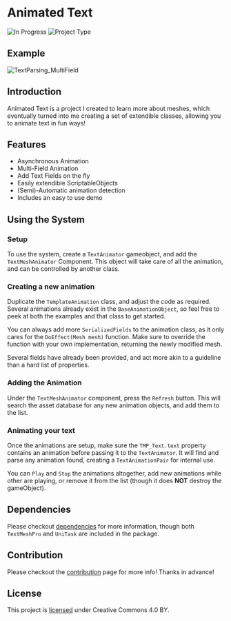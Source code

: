 # Animated Text

![In Progress](https://img.shields.io/badge/Project%20In%20Progress-No-red?style=flat-square)
![Project Type](https://img.shields.io/badge/Project_Type-Complete-blue?style=flat-square)

## Example

![TextParsing_MultiField](https://github.com/NathanThus/Animated-Text/assets/99728206/3c4e7dfb-693a-4118-9adb-dda7b3688c0f)

## Introduction
Animated Text is a project I created to learn more about meshes, which eventually turned into me creating a set of extendible classes, allowing you to animate text in fun ways!

## Features
- Asynchronous Animation
- Multi-Field Animation
- Add Text Fields on the fly
- Easily extendible ScriptableObjects
- (Semi)-Automatic animation detection
- Includes an easy to use demo

## Using the System
### Setup
To use the system, create a `TextAnimator` gameobject, and add the `TextMeshAnimator` Component. This object will take care of all the animation, and can be controlled by another class.

### Creating a new animation
Duplicate the `TemplateAnimation` class, and adjust the code as required. Several animations already exist in the `BaseAnimationObject`, so feel free to peek at both the examples and that class to get started.

You can always add more `SerializedFields` to the animation class, as it only cares for the `DoEffect(Mesh mesh)` function. Make sure to override the function with your own implementation, returning the newly modified mesh.

Several fields have already been provided, and act more akin to a guideline than a hard list of properties.

### Adding the Animation
Under the `TextMeshAnimator` component, press the `Refresh` button. This will search the asset database for any new animation objects, and add them to the list.

### Animating your text
Once the animations are setup, make sure the `TMP_Text.text` property contains an animation before passing it to the `TextAnimator`. It will find and parse any animation found, creating a `TextAnimationPair` for internal use.

You can `Play` and `Stop` the animations altogether, add new animations while other are playing, or remove it from the list (though it does **NOT** destroy the gameObject).

## Dependencies
Please checkout [dependencies](https://github.com/NathanThus/Animated-Text/blob/develop/DEPENDENCIES.md) for more information, though both `TextMeshPro` and `UniTask` are included in the package.

## Contribution
Please checkout the [contribution](https://github.com/NathanThus/Animated-Text/blob/develop/CONTRIBUTING.md) page for more info! Thanks in advance!

## License
This project is [licensed](https://github.com/NathanThus/Animated-Text/blob/develop/LICENSE.md) under Creative Commons 4.0 BY.
